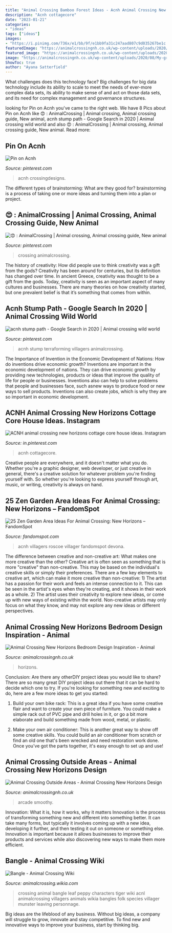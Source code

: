 ```yaml
---
title: "Animal Crossing Bamboo Forest Ideas - Acnh Animal Crossing New Horizons Cottage Core House Ideas. Instagram"
description: "Acnh cottagecore"
date: "2023-01-21"
categories:
- "ideas"
tags: ["ideas"]
images:
- "https://i.pinimg.com/736x/e1/bb/9f/e1bb9fa31c247aad807c9d035267be1c.jpg"
featuredImage: "https://animalcrossingnh.co.uk/wp-content/uploads/2020/08/Arcade-Smoothy-Bar-Animal-Crossing-New-Horizon1-980x551.jpeg"
featured_image: "https://animalcrossingnh.co.uk/wp-content/uploads/2020/08/Arcade-Smoothy-Bar-Animal-Crossing-New-Horizon1-980x551.jpeg"
image: "https://animalcrossingnh.co.uk/wp-content/uploads/2020/08/My-grey-and-white-star-bedroom-Animal-Crossing-New-Horizon4-980x501.jpeg"
ShowToc: true
author: "Ayana Satterfield"
---
```



What challenges does this technology face?
Big challenges for big data technology include its ability to scale to meet the needs of ever-more complex data sets, its ability to make sense of and act on those data sets, and its need for complex management and governance structures.

	

		
looking for Pin on Acnh you've came to the right web. We have 8 Pics about Pin on Acnh like 😍 : AnimalCrossing | Animal crossing, Animal crossing guide, New animal, acnh stump path - Google Search in 2020 | Animal crossing wild world and also 😍 : AnimalCrossing | Animal crossing, Animal crossing guide, New animal. Read more:
		
    
## Pin On Acnh

<img loading=lazy src="https://i.pinimg.com/736x/cf/d1/50/cfd150b65b6b6a7d21f7ae178d8f1c34.jpg" onerror="this.onerror=null;this.src='https://tse1.mm.bing.net/th?id=OIP.I4J7Xi7-qODEXyJUX7PyTgHaEI&amp;pid=15.1';" alt="Pin on Acnh">

_Source: pinterest.com_

>acnh crossingdesigns. 

	

The different types of brainstorming: What are they good for?
brainstorming is a process of taking one or more ideas and turning them into a plan or project.

    
## 😍 : AnimalCrossing | Animal Crossing, Animal Crossing Guide, New Animal

<img loading=lazy src="https://i.pinimg.com/originals/ba/ae/4b/baae4b7fdb09161968ca83d9b1c666c3.jpg" onerror="this.onerror=null;this.src='https://tse2.mm.bing.net/th?id=OIP.ZonQAV2EuLQJzrtRQ-KmbQHaEK&amp;pid=15.1';" alt="😍 : AnimalCrossing | Animal crossing, Animal crossing guide, New animal">

_Source: pinterest.com_

>crossing animalcrossing. 

	

The history of creativity: How did people use to think creativity was a gift from the gods?
Creativity has been around for centuries, but its definition has changed over time. In ancient Greece, creativity was thought to be a gift from the gods. Today, creativity is seen as an important aspect of many cultures and businesses. There are many theories on how creativity started, but one prevalent belief is that it’s something that comes from within.

    
## Acnh Stump Path - Google Search In 2020 | Animal Crossing Wild World

<img loading=lazy src="https://i.pinimg.com/736x/e1/bb/9f/e1bb9fa31c247aad807c9d035267be1c.jpg" onerror="this.onerror=null;this.src='https://tse3.mm.bing.net/th?id=OIP.dIGa5k90SIi30PDWa1bVRwHaEE&amp;pid=15.1';" alt="acnh stump path - Google Search in 2020 | Animal crossing wild world">

_Source: pinterest.com_

>acnh stump terraforming villagers animalcrossing. 

	

The Importance of Invention in the Economic Development of Nations: How do inventions drive economic growth?
Inventions are important in the economic development of nations. They can drive economic growth by providing new technologies, products or ideas that improve the quality of life for people or businesses. Inventions also can help to solve problems that people and businesses face, such asnew ways to produce food or new ways to sell products. Inventions can also create jobs, which is why they are so important in economic development.

    
## ACNH Animal Crossing New Horizons Cottage Core House Ideas. Instagram

<img loading=lazy src="https://i.pinimg.com/736x/90/e4/79/90e479a47aaab89fbbb159b49ce163c0.jpg" onerror="this.onerror=null;this.src='https://tse1.mm.bing.net/th?id=OIP.pI7PIGIUI-ZoYkXyNnelFQHaEJ&amp;pid=15.1';" alt="ACNH animal crossing new horizons cottage core house ideas. Instagram">

_Source: in.pinterest.com_

>acnh cottagecore. 

	

Creative people are everywhere, and it doesn't matter what you do. Whether you're a graphic designer, web developer, or just creative in general, there's a creative solution for whatever problem you're finding yourself with. So whether you're looking to express yourself through art, music, or writing, creativity is always on hand.

    
## 25 Zen Garden Area Ideas For Animal Crossing: New Horizons – FandomSpot

<img loading=lazy src="https://static.fandomspot.com/images/02/11921/03-zen-yard-area-idea-acnh.jpg" onerror="this.onerror=null;this.src='https://tse1.mm.bing.net/th?id=OIP.TjjjDNR8eIbucz-UgRSDhQHaEK&amp;pid=15.1';" alt="25 Zen Garden Area Ideas For Animal Crossing: New Horizons – FandomSpot">

_Source: fandomspot.com_

>acnh villagers roscoe villager fandomspot devona. 

	

The difference between creative and non-creative art: What makes one more creative than the other?
Creative art is often seen as something that is more "creative" than non-creative. This may be based on the individual's creative skills or simply their preferences. There are a few key elements to creative art, which can make it more creative than non-creative: 1) The artist has a passion for their work and feels an intense connection to it. This can be seen in the artist's eyes when they're creating, and it shows in their work as a whole. 2) The artist uses their creativity to explore new ideas, or come up with new ways of existing within the world. Non-creative artists may only focus on what they know, and may not explore any new ideas or different perspectives.

    
## Animal Crossing New Horizons Bedroom Design Inspiration - Animal

<img loading=lazy src="https://animalcrossingnh.co.uk/wp-content/uploads/2020/08/My-grey-and-white-star-bedroom-Animal-Crossing-New-Horizon4-980x501.jpeg" onerror="this.onerror=null;this.src='https://tse4.mm.bing.net/th?id=OIP.MNjXZ-1XzCez2LkQJ52WIgHaDy&amp;pid=15.1';" alt="Animal Crossing New Horizons Bedroom Design Inspiration - Animal">

_Source: animalcrossingnh.co.uk_

>horizons. 

	

Conclusion: Are there any otherDIY project ideas you would like to share?
There are so many great DIY project ideas out there that it can be hard to decide which one to try. If you're looking for something new and exciting to do, here are a few more ideas to get you started: 
1. Build your own bike rack: This is a great idea if you have some creative flair and want to create your own piece of furniture. You could make a simple rack out of PVC pipe and drill holes in it, or go a bit more elaborate and build something made from wood, metal, or plastic. 

2. Make your own air conditioner: This is another great way to show off some creative skills. You could build an air conditioner from scratch or find an old one that's been wrecked and need restoration work done. Once you've got the parts together, it's easy enough to set up and use!

    
## Animal Crossing Outside Areas - Animal Crossing New Horizons Design

<img loading=lazy src="https://animalcrossingnh.co.uk/wp-content/uploads/2020/08/Arcade-Smoothy-Bar-Animal-Crossing-New-Horizon1-980x551.jpeg" onerror="this.onerror=null;this.src='https://tse3.mm.bing.net/th?id=OIP.iZdB1sQrwRXQQZwFeYepGAHaEK&amp;pid=15.1';" alt="Animal Crossing Outside Areas - Animal Crossing New Horizons Design">

_Source: animalcrossingnh.co.uk_

>arcade smoothy. 

	

Innovation: What it is, how it works, why it matters
Innovation is the process of transforming something new and different into something better. It can take many forms, but typically it involves coming up with a new idea, developing it further, and then testing it out on someone or something else. Innovation is important because it allows businesses to improve their products and services while also discovering new ways to make them more efficient.

    
## Bangle - Animal Crossing Wiki

<img loading=lazy src="http://img1.wikia.nocookie.net/__cb20130721172209/animalcrossing/images/b/b4/Bangle_NewLeaf_Official.png" onerror="this.onerror=null;this.src='https://tse1.mm.bing.net/th?id=OIP.y_RbwjD9zYdR2XbPZCDF6AAAAA&amp;pid=15.1';" alt="Bangle - Animal Crossing Wiki">

_Source: animalcrossing.wikia.com_

>crossing animal bangle leaf peppy characters tiger wiki acnl animalcrossing villagers animals wikia bangles folk species villager munster leaving personnage. 

	

Big ideas are the lifeblood of any business. Without big ideas, a company will struggle to grow, innovate and stay competitive. To find new and innovative ways to improve your business, start by thinking big.

